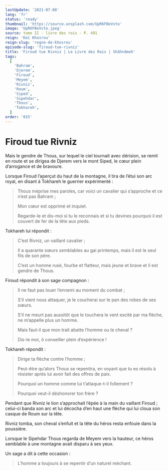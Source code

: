 ```yaml
---
lastUpdate: '2021-07-08'
lang: 'fr'
status: 'ready'
thumbnail: 'https://source.unsplash.com/UpR6FBeVvto'
image: 'UpR6FBeVvto.jpeg'
source: tome II - livre des rois - P. 491
reign: 'Keï Khosrou'
reign-slug: 'regne-de-khosrou'
episode-slug: 'firoud-tue-rivniz'
title: 'Firoud tue Rivniz | Le Livre des Rois | Shâhnâmeh'
tags:
  [
    'Bahram',
    'Djerem',
    'Firoud',
    'Meyem',
    'Rivniz',
    'Roum',
    'Siped',
    'Sipehdar',
    'Thous',
    'Tokhareh',
  ]
order: '015'
---
```


<!-- LTeX: language=fr -->

# Firoud tue Rivniz

Mais le gendre de Thous, sur lequel le ciel tournait avec dérision, se remit en route et se dirigea de Djerem vers le mont Siped, le cœur plein d’arrogance et de bravoure.

Lorsque Firoud l’aperçut du haut de la montagne, il tira de l’étui son arc royal, en disant à Tokhareh le guerrier expérimenté :

> Thous méprise mes paroles, car voici un cavalier qui s’approche et ce n’est pas Bahram ;
>
> Mon cœur est opprimé et inquiet.
>
> Regarde-le et dis-moi si tu le reconnais et si tu devines pourquoi il est couvert de fer de la tête aux pieds.

Tokhareh lui répondit :

> C’est Rivniz, un vaillant cavalier ;
>
> Il a quarante sœurs semblables au gai printemps, mais il est le seul fils de son père.
>
> C’est un homme rusé, fourbe et flatteur, mais jeune et brave et il est gendre de Thous.

Firoud répondit à son sage compagnon :

> Il ne faut pas louer l’ennemi au moment du combat ;
>
> S’il vient nous attaquer, je le coucherai sur le pan des robes de ses sœurs.
>
> S’il ne meurt pas aussitôt que le touchera le vent excité par ma flèche, ne m’appelle plus un homme.
>
> Mais faut-il que mon trait abatte l’homme ou le cheval ?
>
> Dis-le moi, ô conseiller plein d’expérience !

Tokhareh répondit :

> Dirige ta flèche contre l’homme ;
>
> Peut-être qu’alors Thous se repentira, en voyant que tu es résolu à résister après lui avoir fait des offres de paix.
>
> Pourquoi un homme comme lui t’attaque-t-il follement ?
>
> Pourquoi veut-il déshonorer ton frère ?

Pendant que Rivniz le lion s’approchait l’épée à la main du vaillant Firoud ; celui-ci banda son arc et lui décocha d’en haut une flèche qui lui cloua son casque de Roum sur la tête.

Rivniz tomba, son cheval s’enfuit et la tête du héros resta enfouie dans la poussière.

Lorsque le Sipehdar Thous regarda de Meyem vers la hauteur, ce héros semblable à une montagne avait disparu à ses yeux.

Un sage a dit à cette occasion :

> L’homme a toujours à se repentir d’un naturel méchant.

